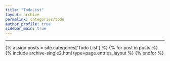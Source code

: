 ```yaml
---
title: "TodoList"
layout: archive
permalink: categories/todo
author_profile: true
sidebar_main: true
---
```


<!-- 공백이 포함되어 있는 카테고리 이름의 경우 site.categories.['a b c'] 이런식으로! -->

***

{% assign posts = site.categories['Todo List'] %}
{% for post in posts %} {% include archive-single2.html type=page.entries_layout %} {% endfor %}
